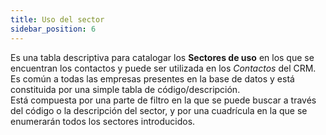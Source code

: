 ```yaml
---
title: Uso del sector
sidebar_position: 6
---
```


Es una tabla descriptiva para catalogar los **Sectores de uso** en los que se encuentran los contactos y puede ser utilizada en los *Contactos* del CRM. Es común a todas las empresas presentes en la base de datos y está constituida por una simple tabla de código/descripción.  
Está compuesta por una parte de filtro en la que se puede buscar a través del código o la descripción del sector, y por una cuadrícula en la que se enumerarán todos los sectores introducidos.
